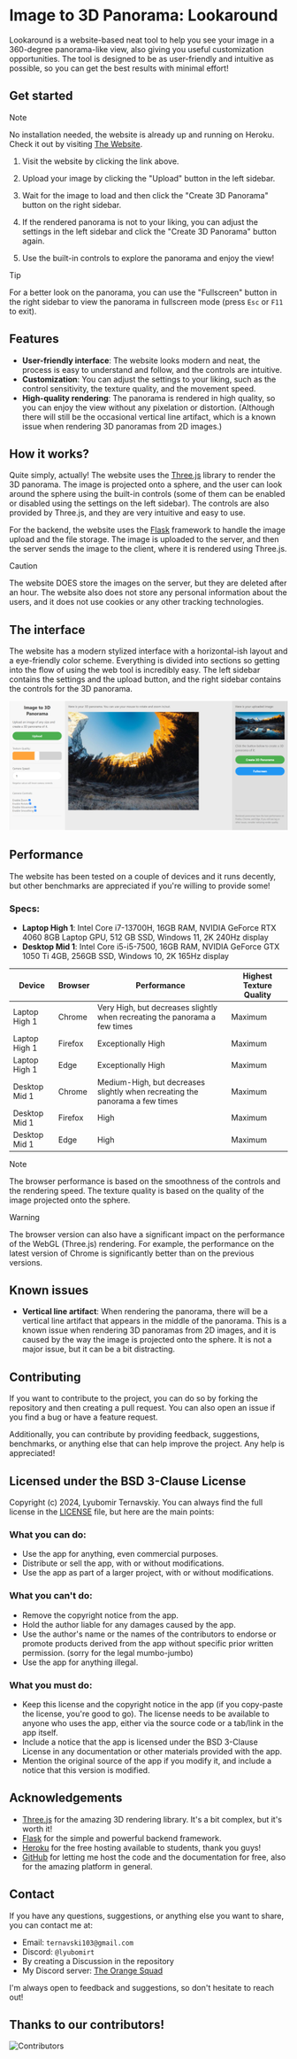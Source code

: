 # Image to 3D Panorama: Lookaround

Lookaround is a website-based neat tool to help you see your image in a 360-degree panorama-like view, also giving you useful customization opportunities. The tool is designed to be as user-friendly and intuitive as possible, so you can get the best results with minimal effort!

## Get started

> [!NOTE]
> No installation needed, the website is already up and running on Heroku. Check it out by visiting [The Website](https://lookaround-d1a8a825efef.herokuapp.com).

1. Visit the website by clicking the link above.

2. Upload your image by clicking the "Upload" button in the left sidebar.

3. Wait for the image to load and then click the "Create 3D Panorama" button on the right sidebar.

4. If the rendered panorama is not to your liking, you can adjust the settings in the left sidebar and click the "Create 3D Panorama" button again.

5. Use the built-in controls to explore the panorama and enjoy the view!

> [!TIP]
> For a better look on the panorama, you can use the "Fullscreen" button in the right sidebar to view the panorama in fullscreen mode (press `Esc` or `F11` to exit).

## Features

- **User-friendly interface**: The website looks modern and neat, the process is easy to understand and follow, and the controls are intuitive.
- **Customization**: You can adjust the settings to your liking, such as the control sensitivity, the texture quality, and the movement speed.
- **High-quality rendering**: The panorama is rendered in high quality, so you can enjoy the view without any pixelation or distortion. (Although there will still be the occasional vertical line artifact, which is a known issue when rendering 3D panoramas from 2D images.)

## How it works?

Quite simply, actually! The website uses the [Three.js](https://threejs.org/) library to render the 3D panorama. The image is projected onto a sphere, and the user can look around the sphere using the built-in controls (some of them can be enabled or disabled using the settings on the left sidebar). The controls are also provided by Three.js, and they are very intuitive and easy to use.

For the backend, the website uses the [Flask](https://flask.palletsprojects.com/en/3.0.x/) framework to handle the image upload and the file storage. The image is uploaded to the server, and then the server sends the image to the client, where it is rendered using Three.js.

> [!CAUTION]
> The website DOES store the images on the server, but they are deleted after an hour. The website also does not store any personal information about the users, and it does not use cookies or any other tracking technologies.

## The interface

The website has a modern stylized interface with a horizontal-ish layout and a eye-friendly color scheme. Everything is divided into sections so getting into the flow of using the web tool is incredibly easy. The left sidebar contains the settings and the upload button, and the right sidebar contains the controls for the 3D panorama.

![The interface](docsres/ui.png)

## Performance

The website has been tested on a couple of devices and it runs decently, but other benchmarks are appreciated if you're willing to provide some!

<!-- I hate making tables -->

### Specs:

- **Laptop High 1**: Intel Core i7-13700H, 16GB RAM, NVIDIA GeForce RTX 4060 8GB Laptop GPU, 512 GB SSD, Windows 11, 2K 240Hz display
- **Desktop Mid 1**: Intel Core i5-i5-7500, 16GB RAM, NVIDIA GeForce GTX 1050 Ti 4GB, 256GB SSD, Windows 10, 2K 165Hz display

| Device | Browser | Performance | Highest Texture Quality |
| ------- | ------ | ----------- | ------ |
| Laptop High 1 | Chrome | Very High, but decreases slightly when recreating the panorama a few times | Maximum |
| Laptop High 1 | Firefox | Exceptionally High | Maximum |
| Laptop High 1 | Edge | Exceptionally High | Maximum |
| Desktop Mid 1 | Chrome | Medium-High, but decreases slightly when recreating the panorama a few times | Maximum |
| Desktop Mid 1 | Firefox | High | Maximum |
| Desktop Mid 1 | Edge | High | Maximum |

> [!NOTE]
> The browser performance is based on the smoothness of the controls and the rendering speed. The texture quality is based on the quality of the image projected onto the sphere.

> [!WARNING]
> The browser version can also have a significant impact on the performance of the WebGL (Three.js) rendering. For example, the performance on the latest version of Chrome is significantly better than on the previous versions.

## Known issues

- **Vertical line artifact**: When rendering the panorama, there will be a vertical line artifact that appears in the middle of the panorama. This is a known issue when rendering 3D panoramas from 2D images, and it is caused by the way the image is projected onto the sphere. It is not a major issue, but it can be a bit distracting.

## Contributing

If you want to contribute to the project, you can do so by forking the repository and then creating a pull request. You can also open an issue if you find a bug or have a feature request.

Additionally, you can contribute by providing feedback, suggestions, benchmarks, or anything else that can help improve the project. Any help is appreciated!

## Licensed under the BSD 3-Clause License

Copyright (c) 2024, Lyubomir Ternavskiy. You can always find the full license in the [LICENSE](LICENSE) file, but here are the main points:

### What you can do:

- Use the app for anything, even commercial purposes.
- Distribute or sell the app, with or without modifications.
- Use the app as part of a larger project, with or without modifications.

### What you can't do:

- Remove the copyright notice from the app.
- Hold the author liable for any damages caused by the app.
- Use the author's name or the names of the contributors to endorse or promote products derived from the app without specific prior written permission. (sorry for the legal mumbo-jumbo)
- Use the app for anything illegal.

### What you must do:

- Keep this license and the copyright notice in the app (if you copy-paste the license, you're good to go). The license needs to be available to anyone who uses the app, either via the source code or a tab/link in the app itself.
- Include a notice that the app is licensed under the BSD 3-Clause License in any documentation or other materials provided with the app.
- Mention the original source of the app if you modify it, and include a notice that this version is modified.

## Acknowledgements

- [Three.js](https://threejs.org/) for the amazing 3D rendering library. It's a bit complex, but it's worth it!
- [Flask](https://flask.palletsprojects.com/en/3.0.x/) for the simple and powerful backend framework.
- [Heroku](https://www.heroku.com/) for the free hosting available to students, thank you guys!
- [GitHub](https://github.com/) for letting me host the code and the documentation for free, also for the amazing platform in general.

## Contact

If you have any questions, suggestions, or anything else you want to share, you can contact me at:

- Email: `ternavski103@gmail.com`
- Discord: `@lyubomirt`
- By creating a Discussion in the repository
- My Discord server: [The Orange Squad](https://discord.gg/4nVVhh29E3)

I'm always open to feedback and suggestions, so don't hesitate to reach out!

## Thanks to our contributors!

<!-- Contrib.rocks barely works, but I should try -->

![Contributors](https://contrib.rocks/image?repo=lyubomirt/lookaround)